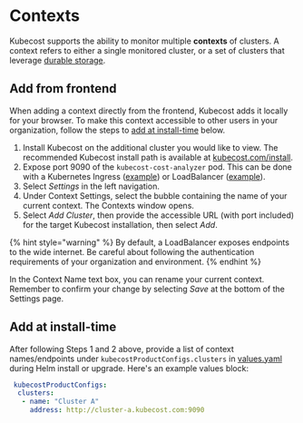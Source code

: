 # Contexts

Kubecost supports the ability to monitor multiple **contexts** of clusters. A context refers to either a single monitored cluster, or a set of clusters that leverage [durable storage](long-term-storage.md).

## Add from frontend

When adding a context directly from the frontend, Kubecost adds it locally for your browser. To make this context accessible to other users in your organization, follow the steps to [add at install-time](context-switcher.md#add-at-install-time) below.

1. Install Kubecost on the additional cluster you would like to view. The recommended Kubecost install path is available at [kubecost.com/install](https://www.kubecost.com/install).
2. Expose port 9090 of the `kubecost-cost-analyzer` pod. This can be done with a Kubernetes Ingress ([example](ingress-examples.md)) or LoadBalancer ([example](assets/kubecost-lb.yaml)).
3. Select _Settings_ in the left navigation.
4. Under Context Settings, select the bubble containing the name of your current context. The Contexts window opens.
5. Select _Add Cluster_, then provide the accessible URL (with port included) for the target Kubecost installation, then select _Add_.

{% hint style="warning" %}
By default, a LoadBalancer exposes endpoints to the wide internet. Be careful about following the authentication requirements of your organization and environment.
{% endhint %}

In the Context Name text box, you can rename your current context. Remember to confirm your change by selecting _Save_ at the bottom of the Settings page.

## Add at install-time

After following Steps 1 and 2 above, provide a list of context names/endpoints under `kubecostProductConfigs.clusters` in [values.yaml](https://github.com/kubecost/cost-analyzer-helm-chart/blob/master/cost-analyzer/values.yaml) during Helm install or upgrade. Here's an example values block:

```yaml
 kubecostProductConfigs:
  clusters:
   - name: "Cluster A"
     address: http://cluster-a.kubecost.com:9090
```
